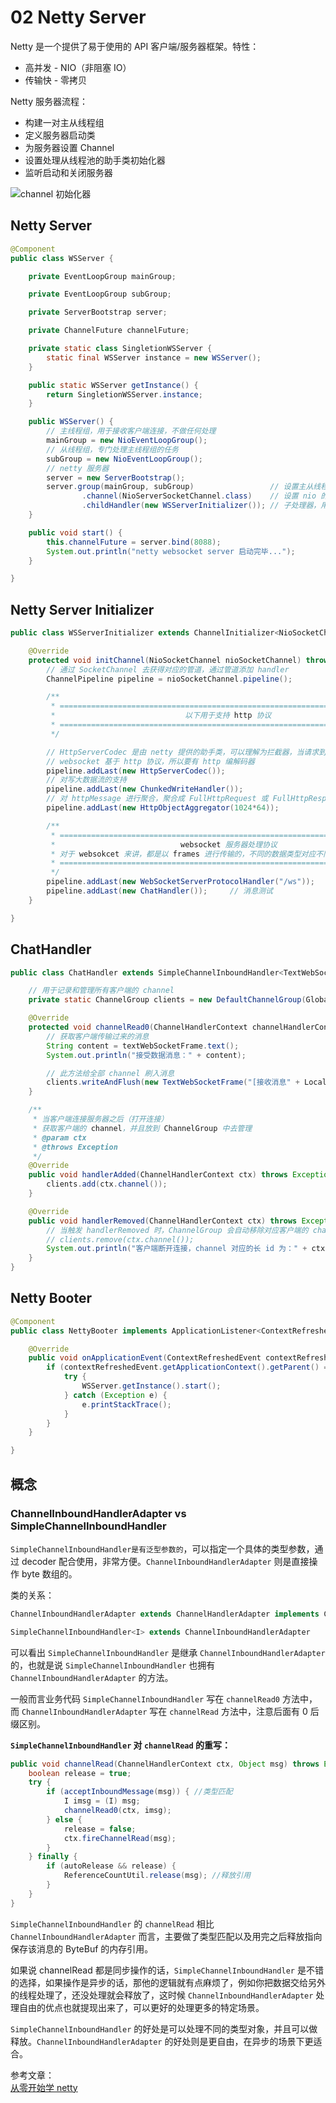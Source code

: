 # 02 Netty Server

Netty 是一个提供了易于使用的 API 客户端/服务器框架。特性：

* 高并发 - NIO（非阻塞 IO）
* 传输快 - 零拷贝

Netty 服务器流程：

* 构建一对主从线程组
* 定义服务器启动类
* 为服务器设置 Channel
* 设置处理从线程池的助手类初始化器
* 监听启动和关闭服务器

![channel &#x521D;&#x59CB;&#x5316;&#x5668;](https://raw.githubusercontent.com/chanshiyucx/yoi/master/2019/Netty-服务器/11_channel_初始化器.png)

## Netty Server

```java
@Component
public class WSServer {

    private EventLoopGroup mainGroup;

    private EventLoopGroup subGroup;

    private ServerBootstrap server;

    private ChannelFuture channelFuture;

    private static class SingletionWSServer {
        static final WSServer instance = new WSServer();
    }

    public static WSServer getInstance() {
        return SingletionWSServer.instance;
    }

    public WSServer() {
        // 主线程组，用于接收客户端连接，不做任何处理
        mainGroup = new NioEventLoopGroup();
        // 从线程组，专门处理主线程组的任务
        subGroup = new NioEventLoopGroup();
        // netty 服务器
        server = new ServerBootstrap();
        server.group(mainGroup, subGroup)                 // 设置主从线程组
                .channel(NioServerSocketChannel.class)    // 设置 nio 的双向通道
                .childHandler(new WSServerInitializer()); // 子处理器，用于处理 subGroup
    }

    public void start() {
        this.channelFuture = server.bind(8088);
        System.out.println("netty websocket server 启动完毕...");
    }

}
```

## Netty Server Initializer

```java
public class WSServerInitializer extends ChannelInitializer<NioSocketChannel> {

    @Override
    protected void initChannel(NioSocketChannel nioSocketChannel) throws Exception {
        // 通过 SocketChannel 去获得对应的管道，通过管道添加 handler
        ChannelPipeline pipeline = nioSocketChannel.pipeline();

        /**
         * ==========================================================================
         *                             以下用于支持 http 协议
         * ==========================================================================
         */

        // HttpServerCodec 是由 netty 提供的助手类，可以理解为拦截器，当请求到服务端做解码，响应到客户端做编码
        // websocket 基于 http 协议，所以要有 http 编解码器
        pipeline.addLast(new HttpServerCodec());
        // 对写大数据流的支持
        pipeline.addLast(new ChunkedWriteHandler());
        // 对 httpMessage 进行聚合，聚合成 FullHttpRequest 或 FullHttpResponse，几乎在 netty 中的编程，都会使用到此 handler
        pipeline.addLast(new HttpObjectAggregator(1024*64));

        /**
         * ============================================================================
         *                            websocket 服务器处理协议
         * 对于 websokcet 来讲，都是以 frames 进行传输的，不同的数据类型对应不同的 frames 也不同
         * ============================================================================
         */
        pipeline.addLast(new WebSocketServerProtocolHandler("/ws"));
        pipeline.addLast(new ChatHandler());     // 消息测试
    }

}
```

## ChatHandler

```java
public class ChatHandler extends SimpleChannelInboundHandler<TextWebSocketFrame> {

    // 用于记录和管理所有客户端的 channel
    private static ChannelGroup clients = new DefaultChannelGroup(GlobalEventExecutor.INSTANCE);

    @Override
    protected void channelRead0(ChannelHandlerContext channelHandlerContext, TextWebSocketFrame textWebSocketFrame) throws Exception {
        // 获取客户端传输过来的消息
        String content = textWebSocketFrame.text();
        System.out.println("接受数据消息：" + content);

        // 此方法给全部 channel 刷入消息
        clients.writeAndFlush(new TextWebSocketFrame("[接收消息" + LocalDateTime.now() + "] " + content));
    }

    /**
     * 当客户端连接服务器之后（打开连接）
     * 获取客户端的 channel，并且放到 ChannelGroup 中去管理
     * @param ctx
     * @throws Exception
     */
    @Override
    public void handlerAdded(ChannelHandlerContext ctx) throws Exception {
        clients.add(ctx.channel());
    }

    @Override
    public void handlerRemoved(ChannelHandlerContext ctx) throws Exception {
        // 当触发 handlerRemoved 时，ChannelGroup 会自动移除对应客户端的 channel，无需手动移除
        // clients.remove(ctx.channel());
        System.out.println("客户端断开连接，channel 对应的长 id 为：" + ctx.channel().id().asLongText());
    }
}
```

## Netty Booter

```java
@Component
public class NettyBooter implements ApplicationListener<ContextRefreshedEvent> {

    @Override
    public void onApplicationEvent(ContextRefreshedEvent contextRefreshedEvent) {
        if (contextRefreshedEvent.getApplicationContext().getParent() == null) {
            try {
                WSServer.getInstance().start();
            } catch (Exception e) {
                e.printStackTrace();
            }
        }
    }

}
```

## 概念

### ChannelInboundHandlerAdapter vs SimpleChannelInboundHandler

`SimpleChannelInboundHandler是有泛型参数的`，可以指定一个具体的类型参数，通过 decoder 配合使用，非常方便。`ChannelInboundHandlerAdapter` 则是直接操作 byte 数组的。

类的关系：

```java
ChannelInboundHandlerAdapter extends ChannelHandlerAdapter implements ChannelInboundHandler

SimpleChannelInboundHandler<I> extends ChannelInboundHandlerAdapter
```

可以看出 `SimpleChannelInboundHandler` 是继承 `ChannelInboundHandlerAdapter` 的，也就是说 `SimpleChannelInboundHandler` 也拥有 `ChannelInboundHandlerAdapter` 的方法。

一般而言业务代码 `SimpleChannelInboundHandler` 写在 `channelRead0` 方法中，而 `ChannelInboundHandlerAdapter` 写在 `channelRead` 方法中，注意后面有 0 后缀区别。

**`SimpleChannelInboundHandler` 对 `channelRead` 的重写：**

```java
public void channelRead(ChannelHandlerContext ctx, Object msg) throws Exception {
    boolean release = true;
    try {
        if (acceptInboundMessage(msg)) { //类型匹配
            I imsg = (I) msg;
            channelRead0(ctx, imsg);
        } else {
            release = false;
            ctx.fireChannelRead(msg);
        }
    } finally {
        if (autoRelease && release) {
            ReferenceCountUtil.release(msg); //释放引用
        }
    }
}
```

`SimpleChannelInboundHandler` 的 `channelRead` 相比 `ChannelInboundHandlerAdapter` 而言，主要做了类型匹配以及用完之后释放指向保存该消息的 ByteBuf 的内存引用。

如果说 channelRead 都是同步操作的话，`SimpleChannelInboundHandler` 是不错的选择，如果操作是异步的话，那他的逻辑就有点麻烦了，例如你把数据交给另外的线程处理了，还没处理就会释放了，这时候 `ChannelInboundHandlerAdapter` 处理自由的优点也就提现出来了，可以更好的处理更多的特定场景。

`SimpleChannelInboundHandler` 的好处是可以处理不同的类型对象，并且可以做释放。`ChannelInboundHandlerAdapter` 的好处则是更自由，在异步的场景下更适合。

参考文章：  
[从零开始学 netty](https://www.imooc.com/article/27677)

